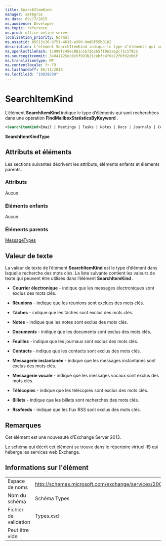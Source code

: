 ```yaml
---
title: SearchItemKind
manager: sethgros
ms.date: 09/17/2015
ms.audience: Developer
ms.topic: reference
ms.prod: office-online-server
localization_priority: Normal
ms.assetid: 89513c26-b751-4619-a300-0ed8f55b0102
description: L’élément SearchItemKind indique le type d’éléments qui sont recherchées dans une opération FindMailboxStatisticsByKeyword.
ms.openlocfilehash: 1c099fc49ec882c1672b265ff0e3aa2c71c5f95b
ms.sourcegitcommit: 34041125dc8c5f993b21cebfc4f8b72f0fd2cb6f
ms.translationtype: MT
ms.contentlocale: fr-FR
ms.lasthandoff: 06/11/2018
ms.locfileid: "19829298"
---
```

# <a name="searchitemkind"></a>SearchItemKind

L’élément **SearchItemKind** indique le type d’éléments qui sont recherchées dans une opération **FindMailboxStatisticsByKeyword** . 
  
```XML
<SearchItemKind>Email | Meetings | Tasks | Notes | Docs | Journals | Contacts | Im | Voicemail | Faxes | Posts | Rssfeeds</SearchItemKind>
```

 **SearchItemKindType**
## <a name="attributes-and-elements"></a>Attributs et éléments

Les sections suivantes décrivent les attributs, éléments enfants et éléments parents.
  
### <a name="attributes"></a>Attributs

Aucun.
  
### <a name="child-elements"></a>Éléments enfants

Aucun.
  
### <a name="parent-elements"></a>Éléments parents

[MessageTypes](messagetypes.md)
  
## <a name="text-value"></a>Valeur de texte

La valeur de texte de l’élément **SearchItemKind** est le type d’élément dans laquelle recherche des mots clés. La liste suivante contient les valeurs de texte qui peuvent être utilisés dans l’élément **SearchItemKind** . 
  
- **Courrier électronique** - indique que les messages électroniques sont exclus des mots clés. 
    
- **Réunions** - indique que les réunions sont exclues des mots clés. 
    
- **Tâches** - indique que les tâches sont exclus des mots clés. 
    
- **Notes** - indique que les notes sont exclus des mots clés. 
    
- **Documents** - indique que les documents sont exclus des mots clés. 
    
- **Feuilles** - indique que les journaux sont exclus des mots clés. 
    
- **Contacts** - indique que les contacts sont exclus des mots clés. 
    
- **Messagerie instantanée** - indique que les messages instantanés sont exclus des mots clés. 
    
- **Messagerie vocale** - indique que les messages vocaux sont exclus des mots clés. 
    
- **Télécopies** - indique que les télécopies sont exclus des mots clés. 
    
- **Billets** - indique que les billets sont recherchés des mots clés. 
    
- **Rssfeeds** - indique que les flux RSS sont exclus des mots clés. 
    
## <a name="remarks"></a>Remarques

Cet élément est une nouveauté d'Exchange Server 2013.
  
Le schéma qui décrit cet élément se trouve dans le répertoire virtuel IIS qui héberge les services web Exchange.
  
## <a name="element-information"></a>Informations sur l'élément

|||
|:-----|:-----|
|Espace de noms  <br/> |http://schemas.microsoft.com/exchange/services/2006/types  <br/> |
|Nom du schéma  <br/> |Schéma Types  <br/> |
|Fichier de validation  <br/> |Types.xsd  <br/> |
|Peut être vide  <br/> ||
   

